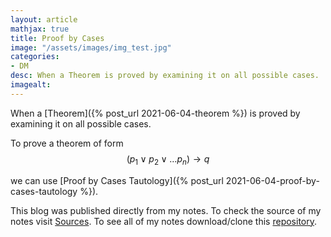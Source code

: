 ```yaml
---
layout: article
mathjax: true
title: Proof by Cases
image: "/assets/images/img_test.jpg"
categories:
- DM
desc: When a Theorem is proved by examining it on all possible cases. 
imagealt: 
---
```


When a [Theorem]({% post_url 2021-06-04-theorem %}) is proved by examining it on all possible cases.

To prove a theorem of form
$$(p_1 \vee p_2 \vee \dots p_n) \to q$$

































































































































































































































































































































































we can use [Proof by Cases Tautology]({% post_url 2021-06-04-proof-by-cases-tautology %}).

This blog was published directly from my notes.
To check the source of my notes visit [Sources](sources.html).
To see all of my notes download/clone this [repository](https://github.com/bovem/CS).